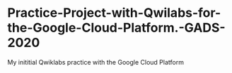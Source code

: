 # Practice-Project-with-Qwilabs-for-the-Google-Cloud-Platform.-GADS-2020
My inititial Qwiklabs practice with the Google Cloud Platform
